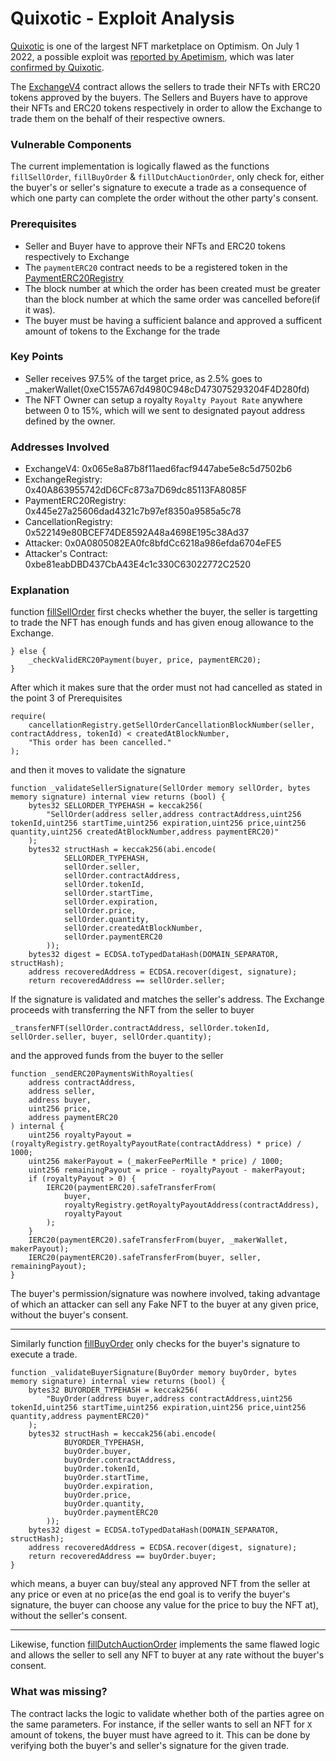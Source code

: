 # Quixotic - Exploit Analysis

[Quixotic](https://quixotic.io/) is one of the largest NFT marketplace on Optimism. On July 1 2022, a possible exploit was [reported by Apetimism](https://twitter.com/apetimism/status/1542743841735749632), which was later [confirmed by Quixotic](https://twitter.com/quixotic_io/status/1542790067130978307).

The [ExchangeV4](https://optimistic.etherscan.io/address/0x065e8a87b8f11aed6facf9447abe5e8c5d7502b6#code) contract allows the sellers to trade their NFTs with ERC20 tokens approved by the buyers. The Sellers and Buyers have to approve their NFTs and ERC20 tokens respectively in order to allow the Exchange to trade them on the behalf of their respective owners.

### Vulnerable Components

The current implementation is logically flawed as the functions `fillSellOrder`, `fillBuyOrder` & `fillDutchAuctionOrder`, only check for, either the buyer's or seller's signature to execute a trade as a consequence of which one party can complete the order without the other party's consent.

### Prerequisites
* Seller and Buyer have to approve their NFTs and ERC20 tokens respectively to Exchange
* The `paymentERC20` contract needs to be a registered token in the [PaymentERC20Registry](https://optimistic.etherscan.io/address/0x445e27a25606dad4321c7b97ef8350a9585a5c78#code) 
* The block number at which the order has been created must be greater than the block number at which the same order was cancelled before(if it was).
* The buyer must be having a sufficient balance and approved a sufficent amount of tokens to the Exchange for the trade

### Key Points
* Seller receives 97.5% of the target price, as 2.5% goes to _makerWallet(0xeC1557A67d4980C948cD473075293204F4D280fd)
* The NFT Owner can setup a royalty `Royalty Payout Rate` anywhere between 0 to 15%, which will we sent to designated payout address defined by the owner.

### Addresses Involved
* ExchangeV4: 0x065e8a87b8f11aed6facf9447abe5e8c5d7502b6
* ExchangeRegistry: 0x40A863955742dD6CFc873a7D69dc85113FA8085F
* PaymentERC20Registry: 0x445e27a25606dad4321c7b97ef8350a9585a5c78
* CancellationRegistry: 0x522149e80BCEF74DE8592A48a4698E195c38Ad37
* Attacker: 0x0A0805082EA0fc8bfdCc6218a986efda6704eFE5
* Attacker's Contract: 0xbe81eabDBD437CbA43E4c1c330C63022772C2520

### Explanation

function [fillSellOrder](https://github.com/razzor-codes/Web3-Graveyard/blob/main/contracts/Quixotic/ExchangeV4.sol#L1630-L1679) first checks whether the buyer, the seller is targetting to trade the NFT has enough funds and has given enoug allowance to the Exchange.

```
} else {
    _checkValidERC20Payment(buyer, price, paymentERC20);
}
```

After which it makes sure that the order must not had cancelled as stated in the point 3 of Prerequisites

```
require(
    cancellationRegistry.getSellOrderCancellationBlockNumber(seller, contractAddress, tokenId) < createdAtBlockNumber,
    "This order has been cancelled."
);
```
and then it moves to validate the signature
```
function _validateSellerSignature(SellOrder memory sellOrder, bytes memory signature) internal view returns (bool) {
    bytes32 SELLORDER_TYPEHASH = keccak256(
        "SellOrder(address seller,address contractAddress,uint256 tokenId,uint256 startTime,uint256 expiration,uint256 price,uint256 quantity,uint256 createdAtBlockNumber,address paymentERC20)"
    );
    bytes32 structHash = keccak256(abi.encode(
            SELLORDER_TYPEHASH,
            sellOrder.seller,
            sellOrder.contractAddress,
            sellOrder.tokenId,
            sellOrder.startTime,
            sellOrder.expiration,
            sellOrder.price,
            sellOrder.quantity,
            sellOrder.createdAtBlockNumber,
            sellOrder.paymentERC20
        ));
    bytes32 digest = ECDSA.toTypedDataHash(DOMAIN_SEPARATOR, structHash);
    address recoveredAddress = ECDSA.recover(digest, signature);
    return recoveredAddress == sellOrder.seller;
```
If the signature is validated and matches the seller's address. The Exchange proceeds with transferring the NFT from the seller to buyer
```
_transferNFT(sellOrder.contractAddress, sellOrder.tokenId, sellOrder.seller, buyer, sellOrder.quantity);
```

and the approved funds from the buyer to the seller
```
function _sendERC20PaymentsWithRoyalties(
    address contractAddress,
    address seller,
    address buyer,
    uint256 price,
    address paymentERC20
) internal {
    uint256 royaltyPayout = (royaltyRegistry.getRoyaltyPayoutRate(contractAddress) * price) / 1000;
    uint256 makerPayout = (_makerFeePerMille * price) / 1000;
    uint256 remainingPayout = price - royaltyPayout - makerPayout;
    if (royaltyPayout > 0) {
        IERC20(paymentERC20).safeTransferFrom(
            buyer,
            royaltyRegistry.getRoyaltyPayoutAddress(contractAddress),
            royaltyPayout
        );
    }
    IERC20(paymentERC20).safeTransferFrom(buyer, _makerWallet, makerPayout);
    IERC20(paymentERC20).safeTransferFrom(buyer, seller, remainingPayout);
}
```

The buyer's permission/signature was nowhere involved, taking advantage of which an attacker can sell any Fake NFT to the buyer at any given price, without the buyer's consent.

---

Similarly function [fillBuyOrder](https://github.com/razzor-codes/Web3-Graveyard/blob/main/contracts/Quixotic/ExchangeV4.sol#L1686-L1724) only checks for the buyer's signature to execute a trade.

```
function _validateBuyerSignature(BuyOrder memory buyOrder, bytes memory signature) internal view returns (bool) {
    bytes32 BUYORDER_TYPEHASH = keccak256(
        "BuyOrder(address buyer,address contractAddress,uint256 tokenId,uint256 startTime,uint256 expiration,uint256 price,uint256 quantity,address paymentERC20)"
    );
    bytes32 structHash = keccak256(abi.encode(
            BUYORDER_TYPEHASH,
            buyOrder.buyer,
            buyOrder.contractAddress,
            buyOrder.tokenId,
            buyOrder.startTime,
            buyOrder.expiration,
            buyOrder.price,
            buyOrder.quantity,
            buyOrder.paymentERC20
        ));
    bytes32 digest = ECDSA.toTypedDataHash(DOMAIN_SEPARATOR, structHash);
    address recoveredAddress = ECDSA.recover(digest, signature);
    return recoveredAddress == buyOrder.buyer;
}
```
which means, a buyer can buy/steal any approved NFT from the seller at any price or even at no price(as the end goal is to verify the buyer's signature, the buyer can choose any value for the price to buy the NFT at), without the seller's consent. 

---

Likewise, function [fillDutchAuctionOrder](https://github.com/razzor-codes/Web3-Graveyard/blob/main/contracts/Quixotic/ExchangeV4.sol#L1732-L1767) implements the same flawed logic and allows the seller to sell any NFT to buyer at any rate without the buyer's consent.

### What was missing?

The contract lacks the logic to validate whether both of the parties agree on the same parameters. For instance, if the seller wants to sell an NFT for `X` amount of tokens, the buyer must have agreed to it. This can be done by verifying both the buyer's and seller's signature for the given trade. 
